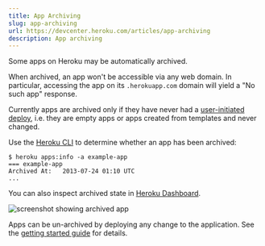 ```yaml
---
title: App Archiving
slug: app-archiving
url: https://devcenter.heroku.com/articles/app-archiving
description: App archiving
---
```


Some apps on Heroku may be automatically archived.

When archived, an app won't be accessible via any web domain.  In particular, accessing the app on its `.herokuapp.com` domain will yield a "No such app" response. 

Currently apps are archived only if they have never had a [user-initiated deploy](git), i.e. they are empty apps or apps created from templates and never changed.

Use the [Heroku CLI](/articles/heroku-command) to determine whether an app has been archived:

```term
$ heroku apps:info -a example-app
=== example-app
Archived At:   2013-07-24 01:10 UTC
...
```

You can also inspect archived state in [Heroku Dashboard](https://dashboard.heroku.com/).

![screenshot showing archived app](https://s3.amazonaws.com/heroku.devcenter/heroku_assets/images/205-original.jpg)

Apps can be un-archived by deploying any change to the application. See the [getting started guide](articles/quickstart) for details.